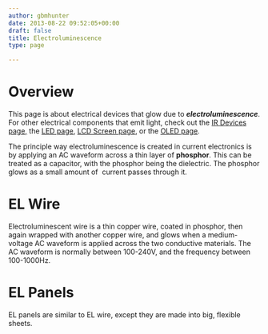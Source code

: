 ```yaml
---
author: gbmhunter
date: 2013-08-22 09:52:05+00:00
draft: false
title: Electroluminescence
type: page

---
```


# Overview


This page is about electrical devices that glow due to _**electroluminescence**_. For other electrical components that emit light, check out the [IR Devices page,](/electronics/components/ir-devices) the [LED page](/electronics/components/leds), [LCD Screen page](/electronics/components/lcd-screens), or the [OLED page](/electronics/components/oled-screens).

The principle way electroluminescence is created in current electronics is by applying an AC waveform across a thin layer of **phosphor**. This can be treated as a capacitor, with the phosphor being the dielectric. The phosphor glows as a small amount of  current passes through it.

# EL Wire

Electroluminescent wire is a thin copper wire, coated in phosphor, then again wrapped with another copper wire, and glows when a medium-voltage AC waveform is applied across the two conductive materials. The AC waveform is normally between 100-240V, and the frequency between 100-1000Hz.

# EL Panels

EL panels are similar to EL wire, except they are made into big, flexible sheets.
